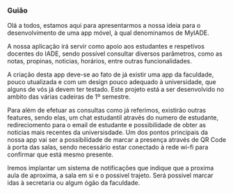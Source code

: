 ### Guião

 Olá a todos, estamos aqui para apresentarmos a nossa ideia para o desenvolvimento de uma app móvel, à qual denominamos de MyIADE.

 A nossa aplicação irá servir como apoio aos estudantes e respetivos docentes do IADE, sendo possível consultar diversos parâmetros, como as notas, propinas, noticias, horários, entre outras funcionalidades.

 A criação desta app deve-se ao fato de já existir uma app da faculdade, pouco utualizada e com um design pouco adequado à universidade, que alguns de vós já devem ter testado. Este projeto está a ser desenvolvido no ambito das várias cadeiras de 1º semestre.
 
 Para além de efetuar as consultas como já referimos, existirão outras features, sendo elas, um chat estudantil através do numero de estudante, redireciomento para o email de estudante e possibilidade de obter as noticias mais recentes da universisdade. Um dos pontos principais da nossa app vai ser a possibilidade de marcar a presença através de QR Code à porta das salas, sendo necessário estar conectado à rede wi-fi para confirmar que está mesmo presente. 
 
 Iremos implantar um sistema de notificações que indique que a proxima aula de aproxima, a sala em si e o possivel trajeto. Será possivel marcar idas à secretaria ou algum ógão da faculdade.
 
